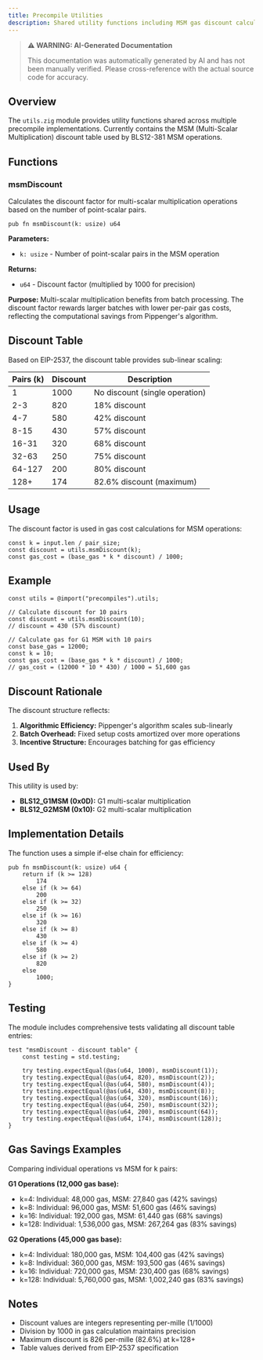 ```yaml
---
title: Precompile Utilities
description: Shared utility functions including MSM gas discount calculations for multi-scalar multiplication.
---
```


> **⚠️ WARNING: AI-Generated Documentation**
>
> This documentation was automatically generated by AI and has not been manually verified.
> Please cross-reference with the actual source code for accuracy.

## Overview

The `utils.zig` module provides utility functions shared across multiple precompile implementations. Currently contains the MSM (Multi-Scalar Multiplication) discount table used by BLS12-381 MSM operations.

## Functions

### msmDiscount

Calculates the discount factor for multi-scalar multiplication operations based on the number of point-scalar pairs.

```zig
pub fn msmDiscount(k: usize) u64
```

**Parameters:**
- `k: usize` - Number of point-scalar pairs in the MSM operation

**Returns:**
- `u64` - Discount factor (multiplied by 1000 for precision)

**Purpose:**
Multi-scalar multiplication benefits from batch processing. The discount factor rewards larger batches with lower per-pair gas costs, reflecting the computational savings from Pippenger's algorithm.

## Discount Table

Based on EIP-2537, the discount table provides sub-linear scaling:

| Pairs (k) | Discount | Description |
|-----------|----------|-------------|
| 1         | 1000     | No discount (single operation) |
| 2-3       | 820      | 18% discount |
| 4-7       | 580      | 42% discount |
| 8-15      | 430      | 57% discount |
| 16-31     | 320      | 68% discount |
| 32-63     | 250      | 75% discount |
| 64-127    | 200      | 80% discount |
| 128+      | 174      | 82.6% discount (maximum) |

## Usage

The discount factor is used in gas cost calculations for MSM operations:

```zig
const k = input.len / pair_size;
const discount = utils.msmDiscount(k);
const gas_cost = (base_gas * k * discount) / 1000;
```

## Example

```zig
const utils = @import("precompiles").utils;

// Calculate discount for 10 pairs
const discount = utils.msmDiscount(10);
// discount = 430 (57% discount)

// Calculate gas for G1 MSM with 10 pairs
const base_gas = 12000;
const k = 10;
const gas_cost = (base_gas * k * discount) / 1000;
// gas_cost = (12000 * 10 * 430) / 1000 = 51,600 gas
```

## Discount Rationale

The discount structure reflects:
1. **Algorithmic Efficiency:** Pippenger's algorithm scales sub-linearly
2. **Batch Overhead:** Fixed setup costs amortized over more operations
3. **Incentive Structure:** Encourages batching for gas efficiency

## Used By

This utility is used by:
- **BLS12_G1MSM (0x0D):** G1 multi-scalar multiplication
- **BLS12_G2MSM (0x10):** G2 multi-scalar multiplication

## Implementation Details

The function uses a simple if-else chain for efficiency:

```zig
pub fn msmDiscount(k: usize) u64 {
    return if (k >= 128)
        174
    else if (k >= 64)
        200
    else if (k >= 32)
        250
    else if (k >= 16)
        320
    else if (k >= 8)
        430
    else if (k >= 4)
        580
    else if (k >= 2)
        820
    else
        1000;
}
```

## Testing

The module includes comprehensive tests validating all discount table entries:

```zig
test "msmDiscount - discount table" {
    const testing = std.testing;

    try testing.expectEqual(@as(u64, 1000), msmDiscount(1));
    try testing.expectEqual(@as(u64, 820), msmDiscount(2));
    try testing.expectEqual(@as(u64, 580), msmDiscount(4));
    try testing.expectEqual(@as(u64, 430), msmDiscount(8));
    try testing.expectEqual(@as(u64, 320), msmDiscount(16));
    try testing.expectEqual(@as(u64, 250), msmDiscount(32));
    try testing.expectEqual(@as(u64, 200), msmDiscount(64));
    try testing.expectEqual(@as(u64, 174), msmDiscount(128));
}
```

## Gas Savings Examples

Comparing individual operations vs MSM for k pairs:

**G1 Operations (12,000 gas base):**
- k=4: Individual: 48,000 gas, MSM: 27,840 gas (42% savings)
- k=8: Individual: 96,000 gas, MSM: 51,600 gas (46% savings)
- k=16: Individual: 192,000 gas, MSM: 61,440 gas (68% savings)
- k=128: Individual: 1,536,000 gas, MSM: 267,264 gas (83% savings)

**G2 Operations (45,000 gas base):**
- k=4: Individual: 180,000 gas, MSM: 104,400 gas (42% savings)
- k=8: Individual: 360,000 gas, MSM: 193,500 gas (46% savings)
- k=16: Individual: 720,000 gas, MSM: 230,400 gas (68% savings)
- k=128: Individual: 5,760,000 gas, MSM: 1,002,240 gas (83% savings)

## Notes

- Discount values are integers representing per-mille (1/1000)
- Division by 1000 in gas calculation maintains precision
- Maximum discount is 826 per-mille (82.6%) at k=128+
- Table values derived from EIP-2537 specification

